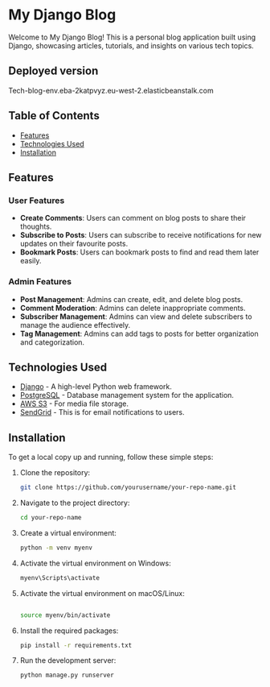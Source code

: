 # My Django Blog

Welcome to My Django Blog! This is a personal blog application built using Django, showcasing articles, tutorials, and insights on various tech topics.


## Deployed version
Tech-blog-env.eba-2katpvyz.eu-west-2.elasticbeanstalk.com 


## Table of Contents

- [Features](#features)
- [Technologies Used](#technologies-used)
- [Installation](#installation)

## Features

### User Features

- **Create Comments**: Users can comment on blog posts to share their thoughts.
- **Subscribe to Posts**: Users can subscribe to receive notifications for new updates on their favourite posts.
- **Bookmark Posts**: Users can bookmark posts to find and read them later easily.

### Admin Features

- **Post Management**: Admins can create, edit, and delete blog posts.
- **Comment Moderation**: Admins can delete inappropriate comments.
- **Subscriber Management**: Admins can view and delete subscribers to manage the audience effectively.
- **Tag Management**: Admins can add tags to posts for better organization and categorization.

## Technologies Used

- [Django](https://www.djangoproject.com/) - A high-level Python web framework.
- [PostgreSQL](https://www.postgresql.org/) - Database management system for the application.
- [AWS S3](https://aws.amazon.com/s3/) - For media file storage.
- [SendGrid](https://sendgrid.com/) - This is for email notifications to users.

## Installation

To get a local copy up and running, follow these simple steps:

1. Clone the repository:

   ```bash
   git clone https://github.com/yourusername/your-repo-name.git

   ```

2. Navigate to the project directory:

   ```bash
   cd your-repo-name

   ```

3. Create a virtual environment:

   ```bash
   python -m venv myenv

   ```

4. Activate the virtual environment on Windows:

   ```bash
   myenv\Scripts\activate


   ```

5. Activate the virtual environment on macOS/Linux:

   ```bash

   source myenv/bin/activate

   ```

6. Install the required packages:

   ```bash
   pip install -r requirements.txt

   ```

7. Run the development server:

   ```bash
   python manage.py runserver



   ```
